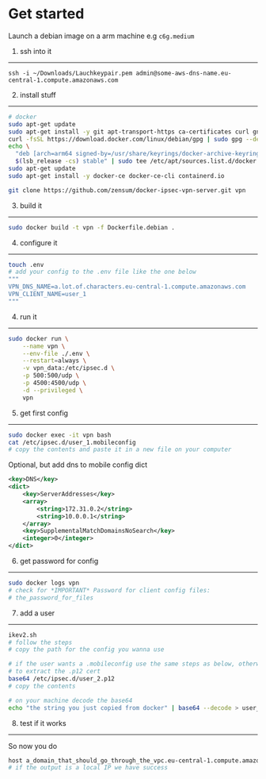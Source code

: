 # Get started
Launch a debian image on a arm machine e.g `c6g.medium`

1. ssh into it
---
`ssh -i ~/Downloads/Lauchkeypair.pem admin@some-aws-dns-name.eu-central-1.compute.amazonaws.com`


2. install stuff
---
```sh
# docker
sudo apt-get update
sudo apt-get install -y git apt-transport-https ca-certificates curl gnupg lsb-release
curl -fsSL https://download.docker.com/linux/debian/gpg | sudo gpg --dearmor -o /usr/share/keyrings/docker-archive-keyring.gpg
echo \
  "deb [arch=arm64 signed-by=/usr/share/keyrings/docker-archive-keyring.gpg] https://download.docker.com/linux/debian \
  $(lsb_release -cs) stable" | sudo tee /etc/apt/sources.list.d/docker.list > /dev/null
sudo apt-get update
sudo apt-get install -y docker-ce docker-ce-cli containerd.io

git clone https://github.com/zensum/docker-ipsec-vpn-server.git vpn
```


3. build it
---
```sh
sudo docker build -t vpn -f Dockerfile.debian .
```


4. configure it
---
```sh
touch .env
# add your config to the .env file like the one below
"""
VPN_DNS_NAME=a.lot.of.characters.eu-central-1.compute.amazonaws.com
VPN_CLIENT_NAME=user_1
"""
```

4. run it
---
```sh
sudo docker run \
    --name vpn \
    --env-file ./.env \
    --restart=always \
    -v vpn_data:/etc/ipsec.d \
    -p 500:500/udp \
    -p 4500:4500/udp \
    -d --privileged \
    vpn
```


5. get first config
---
```sh
sudo docker exec -it vpn bash
cat /etc/ipsec.d/user_1.mobileconfig
# copy the contents and paste it in a new file on your computer
```
Optional, but add dns to mobile config dict
```xml
<key>DNS</key>
<dict>
    <key>ServerAddresses</key>
    <array>
        <string>172.31.0.2</string>
        <string>10.0.0.1</string>
    </array>
    <key>SupplementalMatchDomainsNoSearch</key>
    <integer>0</integer>
</dict>
```

6. get password for config
---
```sh
sudo docker logs vpn
# check for *IMPORTANT* Password for client config files:
# the_password_for_files
```

7. add a user
---
```sh
ikev2.sh
# follow the steps
# copy the path for the config you wanna use

# if the user wants a .mobileconfig use the same steps as below, otherwise do it like this
# to extract the .p12 cert
base64 /etc/ipsec.d/user_2.p12
# copy the contents
```

```sh
# on your machine decode the base64
echo "the string you just copied from docker" | base64 --decode > user_2.p12
```

8. test if it works
---
So now you do
```sh
host a_domain_that_should_go_through_the_vpc.eu-central-1.compute.amazonaws.com
# if the output is a local IP we have success
```

